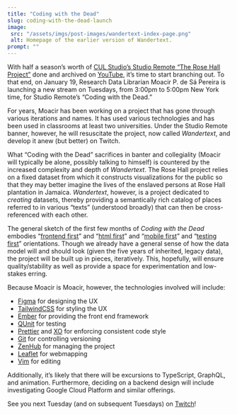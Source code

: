 ```yaml
---
title: "Coding with the Dead"
slug: coding-with-the-dead-launch
image:
 src: "/assets/imgs/post-images/wandertext-index-page.png"
 alt: Homepage of the earlier version of Wandertext.
prompt: ""
---
```


With half a season’s worth of [CUL Studio’s Studio Remote “The Rose Hall
Project”](https://studio.cul.columbia.edu/2020/10/13/studio-remote-launch/)
done and archived on [YouTube](https://www.youtube.com/~FYAVAsJg3lgoA), it’s
time to start branching out. To that end, on January 19, Research Data
Librarian Moacir P. de Sá Pereira is launching a new stream on Tuesdays, from
3:00pm to 5:00pm New York time, for Studio Remote’s “Coding with the Dead.”

For years, Moacir has been working on a project that has gone through
various iterations and names. It has used various technologies and has been
used in classrooms at least two universities. Under the Studio Remote
banner, however, he will resuscitate the project, now called _Wandertext_, and
develop it anew (but better) on Twitch. 

What “Coding with the Dead” sacrifices in banter and collegiality (Moacir will
typically be alone, possibly talking to himself) is countered by the increased
complexity and depth of _Wandertext_.  The Rose Hall project relies on a fixed
dataset from which it constructs visualizations for the public so that they
may better imagine the lives of the enslaved persons at Rose Hall plantation
in Jamaica. _Wandertext_, however, is a project dedicated to _creating_
datasets, thereby providing a semantically rich catalog of places referred to
in various “texts” (understood broadly) that can then be cross-referenced with
each other. 

The general sketch of the first few months of _Coding with the Dead_ embodies
“[frontend first](https://frontendfirst.fm/)” and “[html
first](https://yehudakatz.com/2020/03/25/ember-octane-lets-go/)” and “[mobile
first](https://medium.com/@Vincentxia77/what-is-mobile-first-design-why-its-important-how-to-make-it-7d3cf2e29d00)”
and “[testing first](https://en.wikipedia.org/wiki/Test-driven_development)”
orientations. Though we already have a general sense of how the data model
will and should look (given the five years of inherited, legacy data), the
project will be built up in pieces, iteratively. This, hopefully, will ensure
quality/stability as well as provide a space for experimentation and
low-stakes erring.

Because Moacir is Moacir, however, the technologies involved will include:

* [Figma](https://www.figma.com/) for designing the UX
* [TailwindCSS](https://tailwindcss.com/) for styling the UX
* [Ember](http://emberjs.com) for providing the front end framework
* [QUnit](http://qunitjs.com) for testing
* [Prettier](https://prettier.io/) and [XO](https://github.com/xojs/xo) for enforcing consistent code style
* [Git](http://git-scm.com) for controlling versioning
* [ZenHub](http://zenhub.com) for managing the project
* [Leaflet](http://leafletjs.com) for webmapping
* [Vim](http://vim.org) for editing

Additionally, it’s likely that there will be excursions to TypeScript,
GraphQL, and animation. Furthermore, deciding on a backend design will
include investigating Google Cloud Platform and similar offerings.

See you next Tuesday (and on subsequent Tuesdays) on
[Twitch](http://twitch.tv/culstudio)!
